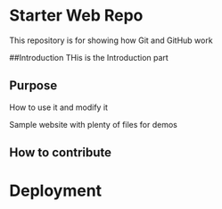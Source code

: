 # Starter Web Repo

This repository is for showing how Git and GitHub work

##Introduction
  THis is the Introduction part
  
## Purpose
How to use it and modify it

Sample website with plenty of files for demos
## How to contribute

# Deployment
